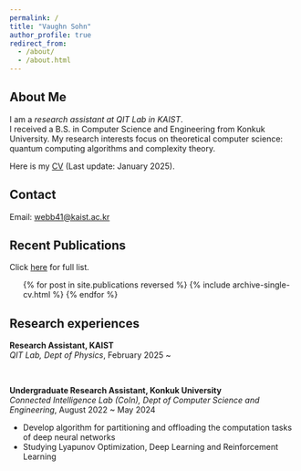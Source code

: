 ```yaml
---
permalink: /
title: "Vaughn Sohn"
author_profile: true
redirect_from: 
  - /about/
  - /about.html
---
```





## About Me

I am a _research assistant at QIT Lab in KAIST_.  
I received a B.S. in Computer Science and Engineering from Konkuk University. My research interests focus on theoretical computer science: quantum computing algorithms and complexity theory.

Here is my [CV](http://webb-c.github.io/files/CV.pdf) (Last update: January 2025).


## Contact

Email: webb41@kaist.ac.kr


## Recent Publications
Click [here](http://webb-c.github.io/publications/) for full list.
<ul>{% for post in site.publications reversed %}
  {% include archive-single-cv.html %}
{% endfor %}</ul>


## Research experiences

**Research Assistant, KAIST**  
_QIT Lab, Dept of Physics_, February 2025 ~


<br>

**Undergraduate Research Assistant, Konkuk University**  
_Connected Intelligence Lab (CoIn), Dept of Computer Science and Engineering_, August 2022 ~ May 2024
- Develop algorithm for partitioning and offloading the computation tasks of deep neural networks
- Studying Lyapunov Optimization, Deep Learning and Reinforcement Learning
